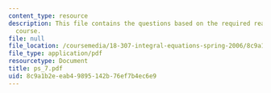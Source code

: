 ```yaml
---
content_type: resource
description: This file contains the questions based on the required reading for the
  course.
file: null
file_location: /coursemedia/18-307-integral-equations-spring-2006/8c9a1b2eeab49895142b76ef7b4ec6e9_ps_7.pdf
file_type: application/pdf
resourcetype: Document
title: ps_7.pdf
uid: 8c9a1b2e-eab4-9895-142b-76ef7b4ec6e9
---
```

